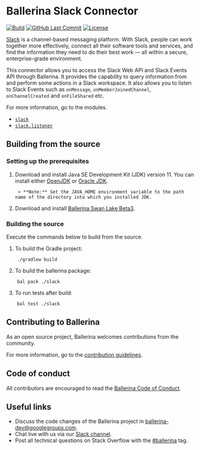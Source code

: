 Ballerina Slack Connector 
===================

[![Build](https://github.com/ballerina-platform/module-ballerinax-slack/workflows/CI/badge.svg)](https://github.com/ballerina-platform/module-ballerinax-slack/actions?query=workflow%3ACI)
[![GitHub Last Commit](https://img.shields.io/github/last-commit/ballerina-platform/module-ballerinax-slack.svg)](https://github.com/ballerina-platform/module-ballerinax-slack/commits/master)
[![License](https://img.shields.io/badge/License-Apache%202.0-blue.svg)](https://opensource.org/licenses/Apache-2.0)

[Slack](https://api.slack.com/) is a channel-based messaging platform. With Slack, people can work together more effectively, connect all their software tools and services, and find the information they need to do their best work — all within a secure, enterprise-grade environment.

This connector allows you to access the Slack Web API and Slack Events API through Ballerina.
It provides the capability to query information from and perform some actions in a Slack workspace. It also allows you to listen to Slack Events such as `onMessage`, `onMemberJoinedChannel`, `onChannelCreated` and `onFileShared` etc.

For more information, go to the modules. 
- [`slack`](slack/Module.md)
- [`slack.listener`](slack/modules/listener/Module.md)

## Building from the source

### Setting up the prerequisites

1. Download and install Java SE Development Kit (JDK) version 11. You can install either [OpenJDK](https://adoptopenjdk.net/) or [Oracle JDK](https://www.oracle.com/java/technologies/javase-jdk11-downloads.html).

        > **Note:** Set the JAVA_HOME environment variable to the path name of the directory into which you installed JDK.

2. Download and install [Ballerina Swan Lake Beta3](https://ballerina.io/). 

### Building the source

Execute the commands below to build from the source.

1. To build the Gradle project:
```shell script
    ./gradlew build
```

2. To build the ballerina package:
```shell script
    bal pack ./slack
```

3. To run tests after build:
```shell script
    bal test ./slack
```

## Contributing to Ballerina
As an open source project, Ballerina welcomes contributions from the community. 

For more information, go to the [contribution guidelines](https://github.com/ballerina-platform/ballerina-lang/blob/master/CONTRIBUTING.md).

## Code of conduct
All contributors are encouraged to read the [Ballerina Code of Conduct](https://ballerina.io/code-of-conduct).

## Useful links
* Discuss the code changes of the Ballerina project in [ballerina-dev@googlegroups.com](mailto:ballerina-dev@googlegroups.com).
* Chat live with us via our [Slack channel](https://ballerina.io/community/slack/).
* Post all technical questions on Stack Overflow with the [#ballerina](https://stackoverflow.com/questions/tagged/ballerina) tag.
